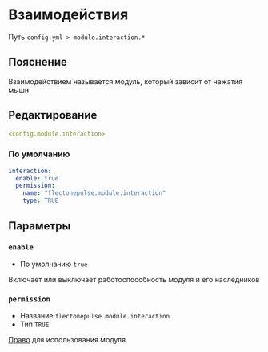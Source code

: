 # Взаимодействия
Путь `config.yml > module.interaction.*`

## Пояснение
Взаимодействием называется модуль, который зависит от нажатия мыши

## Редактирование
```yaml
<config.module.interaction>
```

### По умолчанию
```yaml
interaction:
  enable: true
  permission:
    name: "flectonepulse.module.interaction"
    type: TRUE
```

## Параметры

### `enable`
- По умолчанию `true`

Включает или выключает работоспособность модуля и его наследников

### `permission`
- Название `flectonepulse.module.interaction`
- Тип `TRUE`

[Право](/ru/config/module/#пояснение) для использования модуля